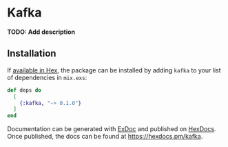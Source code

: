 # Kafka

**TODO: Add description**

## Installation

If [available in Hex](https://hex.pm/docs/publish), the package can be installed
by adding `kafka` to your list of dependencies in `mix.exs`:

```elixir
def deps do
  [
    {:kafka, "~> 0.1.0"}
  ]
end
```

Documentation can be generated with [ExDoc](https://github.com/elixir-lang/ex_doc)
and published on [HexDocs](https://hexdocs.pm). Once published, the docs can
be found at <https://hexdocs.pm/kafka>.

